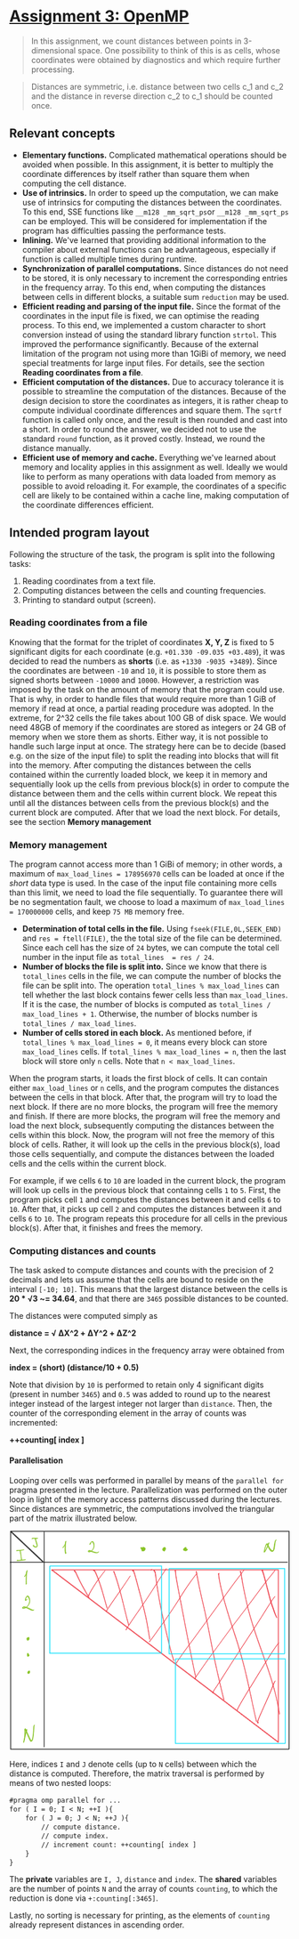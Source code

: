 [//]: # (To preview markdown file in Emacs type C-c C-c p)

# [Assignment 3: OpenMP](https://www.raum-brothers.eu/martin/Chalmers_TMA881_1920/assignments.html#openmp)
> In this assignment, we count distances between points in 3-dimensional space. One possibility to think of this is as cells, whose coordinates were obtained by diagnostics and which require further processing.

> Distances are symmetric, i.e. distance between two cells c\_1 and c\_2 and the distance in reverse direction c\_2 to c\_1 should be counted once.

## Relevant concepts
* **Elementary functions.** Complicated mathematical operations should be avoided when possible. In this assignment, it is better to multiply the coordinate differences by itself rather than square them when computing the cell distance. 
* **Use of intrinsics.** In order to speed up the computation, we can make use of intrinsics for computing the distances between the coordinates. To this end, SSE functions like `__m128 _mm_sqrt_ps`or `__m128 _mm_sqrt_ps` can be employed. This will be considered for implementation if the program has difficulties passing the performance tests.
* **Inlining.** We've learned that providing additional information to the compiler about external functions can be advantageous, especially if function is called multiple times during runtime. 
* **Synchronization of parallel computations.** Since distances do not need to be stored, it is only necessary to increment the corresponding entries in the frequency array. To this end, when computing the distances between cells in different blocks, a suitable sum `reduction` may be used.
* **Efficient reading and parsing of the input file.** Since the format of the coordinates in the input file is fixed, we can optimise the reading process. To this end, we implemented a custom character to short conversion instead of using the standard library function `strtol`. This improved the performance significantly.  Because of the external limitation of the program not using more than 1GiBi of memory, we need special treatments for large input files. For details, see the section **Reading coordinates from a file**.
* **Efficient computation of the distances.** Due to accuracy tolerance it is possible to streamline the computation of the distances. Because of the design decision to store the coordinates as integers, it is rather cheap to compute individual coordinate differences and square them. The `sqrtf` function is called only once, and the result is then rounded and cast into a short. In order to round the answer, we decided not to use the standard `round` function, as it proved costly. Instead, we round the distance manually. 
* **Efficient use of memory and cache.** Everything we've learned about memory and locality applies in this assignment as well. Ideally we would like to perform as many operations with data loaded from memory as possible to avoid reloading it. For example, the coordinates of a specific cell are likely to be contained within a cache line, making computation of the coordinate differences efficient. 

## Intended program layout

Following the structure of the task, the program is split into the following tasks:

1. Reading coordinates from a text file.
1. Computing distances between the cells and counting frequencies.
1. Printing to standard output (screen).


### Reading coordinates from a file

Knowing that the format for the triplet of coordinates **X, Y, Z** is fixed to 5 significant digits for each coordinate (e.g. `+01.330 -09.035 +03.489`), it was decided to read the numbers as **shorts** (i.e. as `+1330 -9035 +3489`). Since the coordinates are between `-10` and `10`, it is possible to store them as signed shorts between `-10000` and `10000`. However, a restriction was imposed by the task on the amount of memory that the program could use. That is why, in order to handle files that would require more than 1 GiB of memory if read at once, a partial reading procedure was adopted. In the extreme, for 2^32 cells the file takes about 100 GB of disk space. We would need 48GB of memory if the coordinates are stored as integers or 24 GB of memory when we store them as shorts. Either way, it is not possible to handle such large input at once. The strategy here can be to decide (based e.g. on the size of the input file) to split the reading into blocks that will fit into the memory. After computing the distances between the cells contained within the currently loaded block, we keep it in memory and sequentially look up the cells from previous block(s) in order to compute the distance between them and the cells within current block. We repeat this until all the distances between cells from the previous block(s) and the current block are computed. After that we load the next block. For details, see the section **Memory management**
### Memory management
The program cannot access more than 1 GiBi of memory; in other words, a maximum of `max_load_lines = 178956970` cells can be loaded at once if the *short* data type is used. In the case of the input file containing more cells than this limit, we need to load the file sequentially. To guarantee there will be no segmentation fault, we choose to load a maximum of `max_load_lines = 170000000` cells, and keep `75 MB` memory free.

-  **Determination of total cells in the file.** Using `fseek(FILE,0L,SEEK_END)` and `res = ftell(FILE)`, the the total size of the file can be determined. Since each cell has the size of `24` bytes, we can compute the total cell number in the input file as `total_lines  = res / 24`.
-  **Number of blocks the file is split into.** Since we know that there is `total_lines` cells in the file, we can compute the number of blocks the file can be split into. The operation `total_lines % max_load_lines` can tell whether the last block contains  fewer cells less than `max_load_lines`. If it is the case, the number of blocks is computed as `total_lines / max_load_lines + 1`. Otherwise, the number of blocks number is `total_lines / max_load_lines`.
- **Number of cells stored in each block.** As mentioned before, if `total_lines % max_load_lines = 0`, it means every block can store `max_load_lines` cells. If  `total_lines % max_load_lines = n`, then the last block will store only `n` cells. Note that `n < max_load_lines`.

When the program starts, it loads the first block of cells. It can contain either `max_load_lines` or `n` cells, and the program computes the distances between the cells in that block. After that, the program will try to load the next block. If there are no more blocks, the program will free the memory and finish. If there are more blocks, the program will free the memory and load the next block, subsequently computing the distances between the cells within this block. Now, the program will not free the memory of this block of cells. Rather, it will look up the cells in the previous block(s), load those cells sequentially, and compute the distances between the loaded cells and the cells within the current block. 

For example, if we cells `6` to `10` are loaded in the current block, the program will look up cells in the previous block that containng cells `1` to `5`. First, the program picks cell `1` and computes the distances between it and cells `6` to `10`. After that, it picks up cell `2` and computes the distances between it and cells `6` to `10`. The program repeats this procedure for all cells in the previous block(s). After that, it finishes and frees the memory.

### Computing distances and counts

The task asked to compute distances and counts with the precision of 2 decimals and lets us assume that the cells are bound to reside on the interval `[-10; 10]`. This means that the largest distance between the cells is **20 * &radic;3 ~= 34.64**, and that there are `3465` possible distances to be counted.

The distances were computed simply as

**distance = &radic; &Delta;X^2 + &Delta;Y^2 + &Delta;Z^2**

Next, the corresponding indices in the frequency array were obtained from

**index = (short) (distance/10 + 0.5)**

Note that division by `10` is performed to retain only 4 significant digits (present in number `3465`) and `0.5` was added to round up to the nearest integer instead of the largest integer not larger than `distance`. Then, the counter of the corresponding element in the array of counts was incremented:

**++counting[ index ]**


#### Parallelisation

Looping over cells was performed in parallel by means of the `parallel for` pragma presented in the lecture. Parallelization was performed on the outer loop in light of the memory access patterns discussed during the lectures. Since distances are symmetric, the computations involved the triangular part of the matrix illustrated below.

![distance_matrix](./figures/distance_illustration.png)

Here, indices `I` and `J` denote cells (up to `N` cells) between which the distance is computed. Therefore, the matrix traversal is performed by means of two nested loops:
```
#pragma omp parallel for ...
for ( I = 0; I < N; ++I ){
    for ( J = 0; J < N; ++J ){
        // compute distance.
        // compute index.
        // increment count: ++counting[ index ]
    }
}
```
The **private** variables are `I, J`, `distance` and `index`. The **shared** variables are the number of points `N` and the array of counts `counting`, to which the reduction is done via `+:counting[:3465]`.

Lastly, no sorting is necessary for printing, as the elements of `counting` already represent distances in ascending order.

